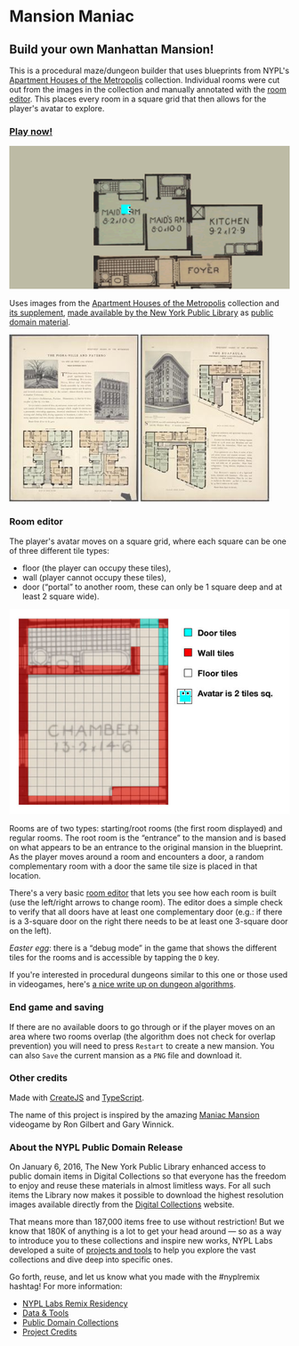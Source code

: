 # Mansion Maniac

## Build your own Manhattan Mansion!

This is a procedural maze/dungeon builder that uses blueprints from NYPL's [Apartment Houses of the Metropolis](http://digitalcollections.nypl.org/collections/apartment-houses-of-the-metropolis#/?tab=about) collection. Individual rooms were cut out from the images in the collection and manually annotated with the [room editor](#room-editor). This places every room in a square grid that then allows for the player's avatar to explore.

### [Play now!](http://publicdomain.nypl.org/mansion-maniac/)

![animated screen capture of game](/images/readme-animated.gif?raw=true)

Uses images from the [Apartment Houses of the Metropolis](http://digitalcollections.nypl.org/collections/apartment-houses-of-the-metropolis#/?tab=about) collection and [its supplement](http://digitalcollections.nypl.org/collections/supplement-to-apartment-houses-of-the-metropolis#/?tab=about), [made available by the New York Public Library](http://publicdomain.nypl.org) as [public domain material](https://en.wikipedia.org/wiki/Public_domain).

[![The Fiora-Ville and Paterno, 616 and 620 West 116th Street, near Riverside Drive ; Plan of first floor ; Plan of upper floors.](/images/readme-page-1.jpg?raw=true)](http://digitalcollections.nypl.org/items/510d47db-9ec9-a3d9-e040-e00a18064a99) [![The Euafaula, northeast corner Hamilton Place and 139th Street; Plan of first floor; Plan of upper floors.](/images/readme-page-2.jpg?raw=true)](http://digitalcollections.nypl.org/items/510d47db-9ef3-a3d9-e040-e00a18064a99)

### Room editor

The player's avatar moves on a square grid, where each square can be one of three different tile types:

- floor (the player can occupy these tiles),
- wall (player cannot occupy these tiles),
- door (“portal” to another room, these can only be 1 square deep and at least 2 square wide).

![room grid example](/images/readme-tiles.jpg?raw=true)

Rooms are of two types: starting/root rooms (the first room displayed) and regular rooms. The root room is the “entrance” to the mansion and is based on what appears to be an entrance to the original mansion in the blueprint. As the player moves around a room and encounters a door, a random complementary room with a door the same tile size is placed in that location.

There's a very basic [room editor](http://publicdomain.nypl.org/mansion-maniac/editor.html) that lets you see how each room is built (use the left/right arrows to change room). The editor does a simple check to verify that all doors have at least one complementary door (e.g.: if there is a 3-square door on the right there needs to be at least one 3-square door on the left).

_Easter egg_: there is a “debug mode” in the game that shows the different tiles for the rooms and is accessible by tapping the `D` key.

If you're interested in procedural dungeons similar to this one or those used in videogames, here's [a nice write up on dungeon algorithms](http://www.futuredatalab.com/proceduraldungeon/).

### End game and saving

If there are no available doors to go through or if the player moves on an area where two rooms overlap (the algorithm does not check for overlap prevention) you will need to press `Restart` to create a new mansion. You can also `Save` the current mansion as a `PNG` file and download it.

### Other credits

Made with [CreateJS](http://createjs.com/) and [TypeScript](http://typescriptlang.org/).

The name of this project is inspired by the amazing [Maniac Mansion](https://en.wikipedia.org/wiki/Maniac_Mansion) videogame by Ron Gilbert and Gary Winnick.

### About the NYPL Public Domain Release

On January 6, 2016, The New York Public Library enhanced access to public domain items in Digital Collections so that everyone has the freedom to enjoy and reuse these materials in almost limitless ways. For all such items the Library now makes it possible to download the highest resolution images available directly from the [Digital Collections](http://digitalcollections.nypl.org) website. 

That means more than 187,000 items free to use without restriction! But we know that 180K of anything is a lot to get your head around — so as a way to introduce you to these collections and inspire new works, NYPL Labs developed a suite of [projects and tools](http://nypl.org/publicdomain) to help you explore the vast collections and dive deep into specific ones. 

Go forth, reuse, and let us know what you made with the #nyplremix hashtag! For more information:

- [NYPL Labs Remix Residency](http://www.nypl.org/help/about-nypl/fellowships-institutes/remix)
- [Data & Tools](https://github.com/NYPL-publicdomain/data-and-utilities)
- [Public Domain Collections](http://publicdomain.nypl.org)
- [Project Credits](https://github.com/NYPL-publicdomain/nypl-publicdomain.github.io#credits-for-the-january-2016-nypl-public-domain-release)
